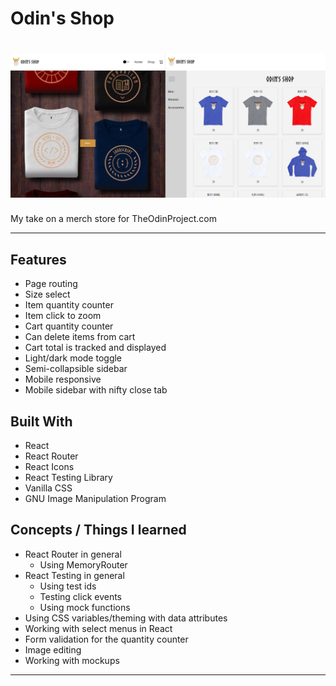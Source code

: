 # Odin's Shop
![Alt text](./shop1.png "Odin's Shop")
============

My take on a merch store for TheOdinProject.com

---

## Features
- Page routing
- Size select
- Item quantity counter
- Item click to zoom
- Cart quantity counter
- Can delete items from cart
- Cart total is tracked and displayed
- Light/dark mode toggle
- Semi-collapsible sidebar
- Mobile responsive
- Mobile sidebar with nifty close tab
## Built With
- React
- React Router
- React Icons
- React Testing Library
- Vanilla CSS
- GNU Image Manipulation Program
## Concepts / Things I learned
- React Router in general
  - Using MemoryRouter
- React Testing in general
  - Using test ids
  - Testing click events
  - Using mock functions
- Using CSS variables/theming with data attributes
- Working with select menus in React
- Form validation for the quantity counter
- Image editing
- Working with mockups
---

